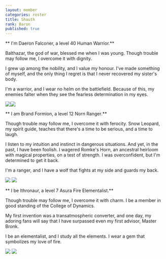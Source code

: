 ```yaml
---
layout: member
categories: roster
title: Shauth
rank: Baron
published: true
---
```


** I'm Daeron Falconer, a level 40 Human Warrior.**

Balthazar, the god of war, blessed me when I was young. Though trouble may follow me, I overcome it with dignity.

I grew up among the nobility, and I value my honour. I've made something of myself, and the only thing I regret is that I never recovered my sister's body.

I'm a warrior, and I wear no helm on the battlefield. Because of this, my enemies falter when they see the fearless determination in my eyes.

![](/http://dadler.weebly.com/uploads/1/0/0/5/10056519/847825_orig.jpg)![](/http://dadler.weebly.com/uploads/1/0/0/5/10056519/8262864_orig.jpg)

** I am Brand Formion, a level 12 Norn Ranger.**

Though trouble may follow me, I overcome it with ferocity. Snow Leopard, my spirit guide, teaches that there's a time to be serious, and a time to laugh.

I listen to my intuition and instinct in dangerous situations. And yet, in the past, I have been foolish. I wagered Romke's Horn, an ancestral heirloom with magical properties, on a test of strength. I was overconfident, but I'm determined to get it back.

I'm a ranger, and I have a wolf that fights at my side and guards my back.

![](/http://dadler.weebly.com/uploads/1/0/0/5/10056519/3603539_orig.jpg) ![](/http://dadler.weebly.com/uploads/1/0/0/5/10056519/7479895_orig.jpg)

** I be Ithronaur, a level 7 Asura Fire Elementalist.**

Though trouble may follow me, I overcome it with charm. I be a member in good standing of the College of Dynamics.

My first invention was a transatmospheric converter, and one day, my adoring fans will say that I have surpassed even my first advisor, Master Bronk.

I be an elementalist, and I study all the elements. I wear a gem that symbolizes my love of fire.

![](/http://dadler.weebly.com/uploads/1/0/0/5/10056519/3645710_orig.jpg) ![](/http://dadler.weebly.com/uploads/1/0/0/5/10056519/1894227_orig.jpg)